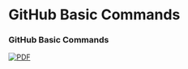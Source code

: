 # GitHub Basic Commands



### GitHub Basic Commands

[![PDF][PDF-shield]][PDF-url]

[PDF-shield]: https://img.shields.io/badge/-PDF-black.svg?style=for-the-badge&logo=adobe&colorB=555
[PDF-url]: https://github.com/SRK70900/GitHub-Basic-Comands/blob/master/GitHubBasicCommands.pdf
